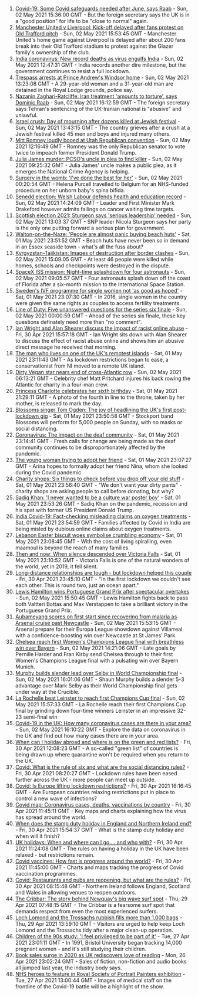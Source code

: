 1. [Covid-19: Some Covid safeguards needed after June, says Raab](https://www.bbc.co.uk/news/uk-56964296) - Sun, 02 May 2021 15:36:00 GMT - But the foreign secretary says the UK is in a "good position" for life to be "close to normal" again.
2. [Manchester United v Liverpool: Kick-off delayed after fans protest on Old Trafford pitch](https://www.bbc.co.uk/sport/football/56960091) - Sun, 02 May 2021 15:53:45 GMT - Manchester United's home game against Liverpool is delayed after about 200 fans break into their Old Trafford stadium to protest against the Glazer family's ownership of the club.
3. [India coronavirus: New record deaths as virus engulfs India](https://www.bbc.co.uk/news/world-asia-india-56961940) - Sun, 02 May 2021 12:47:31 GMT - India records another dire milestone, but the government continues to resist a full lockdown.
4. [Trespass arrests at Prince Andrew's Windsor home](https://www.bbc.co.uk/news/uk-56963548) - Sun, 02 May 2021 13:23:08 GMT - A 29-year-old woman and a 31-year-old man are detained in the Royal Lodge grounds, police say.
5. [Nazanin Zaghari-Ratcliffe: Iran treatment 'amounts to torture', says Dominic Raab](https://www.bbc.co.uk/news/uk-56963590) - Sun, 02 May 2021 16:12:59 GMT - The foreign secretary says Tehran's sentencing of the UK-Iranian national is "abusive" and unlawful.
6. [Israel crush: Day of mourning after dozens killed at Jewish festival](https://www.bbc.co.uk/news/world-middle-east-56961945) - Sun, 02 May 2021 13:43:15 GMT - The country grieves after a crush at a Jewish festival killed 45 men and boys and injured many others.
7. [Mitt Romney loudly booed at Utah Republican convention](https://www.bbc.co.uk/news/world-us-canada-56963053) - Sun, 02 May 2021 12:16:49 GMT - Romney was the only Republican senator to vote twice to impeach former President Donald Trump.
8. [Julia James murder: PCSO's uncle in plea to find killer](https://www.bbc.co.uk/news/uk-england-kent-56962563) - Sun, 02 May 2021 09:25:32 GMT - Julia James' uncle makes a public plea, as it emerges the National Crime Agency is helping.
9. [Surgery in the womb: 'I've done the best for her'](https://www.bbc.co.uk/news/education-56945821) - Sun, 02 May 2021 00:20:54 GMT - Helena Purcell travelled to Belgium for an NHS-funded procedure on her unborn baby's spina bifida.
10. [Senedd election: Welsh Labour defends health and education record](https://www.bbc.co.uk/news/uk-wales-politics-56964893) - Sun, 02 May 2021 14:24:09 GMT - Leader and First Minister Mark Drakeford however admits failings on cancer waiting time targets.
11. [Scottish election 2021: Sturgeon says 'serious leadership' needed](https://www.bbc.co.uk/news/uk-scotland-scotland-politics-56962990) - Sun, 02 May 2021 13:03:37 GMT - SNP leader Nicola Sturgeon says her party is the only one putting forward a serious plan for government.
12. [Walton-on-the-Naze: 'People are almost panic buying beach huts'](https://www.bbc.co.uk/news/uk-england-essex-56901720) - Sat, 01 May 2021 23:51:52 GMT - Beach huts have never been so in demand in an Essex seaside town - what's all the fuss about?
13. [Kyrgyzstan-Tajikistan: Images of destruction after border clashes](https://www.bbc.co.uk/news/world-asia-56963998) - Sun, 02 May 2021 15:09:05 GMT - At least 46 people were killed while homes, schools and checkpoints were destroyed in the dispute.
14. [SpaceX ISS mission: Night-time splashdown for four astronauts](https://www.bbc.co.uk/news/world-56962932) - Sun, 02 May 2021 09:05:57 GMT - Four astronauts splash down off the coast of Florida after a six-month mission to the International Space Station.
15. [Sweden's IVF programme for single women not 'as good as hoped'](https://www.bbc.co.uk/news/world-europe-56859427) - Sat, 01 May 2021 23:07:30 GMT - In 2016, single women in the country were given the same rights as couples to access fertility treatments.
16. [Line of Duty: Five unanswered questions for the series six finale](https://www.bbc.co.uk/news/entertainment-arts-56903634) - Sun, 02 May 2021 00:00:59 GMT - Ahead of the series six finale, these key questions definately need more than "no comment".
17. [Ian Wright and Alan Shearer discuss the impact of racist online abuse](https://www.bbc.co.uk/sport/av/football/56949358) - Fri, 30 Apr 2021 15:57:18 GMT - Ian Wright sits down with Alan Shearer to discuss the effect of racist abuse online and shows him an abusive direct message he received that morning.
18. [The man who lives on one of the UK's remotest islands](https://www.bbc.co.uk/news/uk-northern-ireland-56929674) - Sat, 01 May 2021 23:11:43 GMT - As lockdown restrictions began to ease, a conservationist from NI moved to a remote UK island.
19. [Dirty Vegan star nears end of cross-Atlantic row](https://www.bbc.co.uk/news/uk-wales-56921357) - Sun, 02 May 2021 06:13:21 GMT - Celebrity chef Matt Pritchard injures his back rowing the Atlantic for charity in a four-man crew.
20. [Princess Charlotte celebrates her sixth birthday](https://www.bbc.co.uk/news/uk-56957564) - Sat, 01 May 2021 21:29:11 GMT - A photo of the fourth in line to the throne, taken by her mother, is released to mark the day.
21. [Blossoms singer Tom Ogden: The joy of headlining the UK's first post-lockdown gig](https://www.bbc.co.uk/news/newsbeat-56944509) - Sat, 01 May 2021 23:50:58 GMT - Stockport band Blossoms will perform for 5,000 people on Sunday, with no masks or social distancing.
22. [Coronavirus: The impact on the deaf community](https://www.bbc.co.uk/news/uk-56913227) - Sat, 01 May 2021 23:14:41 GMT - Fresh calls for change are being made as the deaf community continues to be disproportionately affected by the pandemic.
23. [The young woman trying to adopt her friend](https://www.bbc.co.uk/news/world-europe-56919234) - Sat, 01 May 2021 23:07:27 GMT - Arina hopes to formally adopt her friend Nina, whom she looked during the Covid pandemic.
24. [Charity shops: Six things to check before you drop off your old stuff](https://www.bbc.co.uk/news/uk-56842698) - Sat, 01 May 2021 23:56:40 GMT - "We don't want your dirty pants" - charity shops are asking people to call before donating, but why?
25. [Sadiq Khan: 'I never wanted to be a culture war poster boy'](https://www.bbc.co.uk/news/uk-england-london-56866242) - Sat, 01 May 2021 23:53:26 GMT - Sadiq Khan on the pandemic, recession and his spat with former US President Donald Trump.
26. [India Covid-19: Fact-checking misleading claims on oxygen treatments](https://www.bbc.co.uk/news/world-asia-india-56925650) - Sat, 01 May 2021 23:54:59 GMT - Families affected by Covid in India are being misled by dubious online claims about oxygen treatments.
27. [Lebanon Easter biscuit woes symbolise crumbling economy](https://www.bbc.co.uk/news/world-middle-east-56899350) - Sat, 01 May 2021 23:08:45 GMT - With the cost of living spiralling, even maamoul is beyond the reach of many families.
28. [Then and now: When silence descended over Victoria Falls](https://www.bbc.co.uk/news/science-environment-56902340) - Sat, 01 May 2021 23:10:52 GMT - Victoria Falls is one of the natural wonders of the world, yet in 2019, it fell silent.
29. [Long-distance relationships are tough - but lockdown helped this couple](https://www.bbc.co.uk/news/uk-56762942) - Fri, 30 Apr 2021 23:45:10 GMT - "In the first lockdown we couldn't see each other. This is round two, just an ocean apart."
30. [Lewis Hamilton wins Portuguese Grand Prix after spectacular overtakes](https://www.bbc.co.uk/sport/formula1/56964599) - Sun, 02 May 2021 15:50:45 GMT - Lewis Hamilton fights back to pass both Valtteri Bottas and Max Verstappen to take a brilliant victory in the Portuguese Grand Prix.
31. [Aubameyang scores on first start since recovering from malaria as Arsenal cruise past Newcastle](https://www.bbc.co.uk/sport/football/56876297) - Sun, 02 May 2021 15:53:15 GMT - Arsenal prepare for their Europa League showdown against Villarreal with a confidence-boosting win over Newcastle at St James' Park.
32. [Chelsea reach first Women's Champions League final with breathless win over Bayern](https://www.bbc.co.uk/sport/football/56935257) - Sun, 02 May 2021 14:21:06 GMT - Late goals by Pernille Harder and Fran Kirby send Chelsea through to their first Women's Champions League final with a pulsating win over Bayern Munich.
33. [Murphy builds slender lead over Selby in World Championship final](https://www.bbc.co.uk/sport/snooker/56964742) - Sun, 02 May 2021 16:01:06 GMT - Shaun Murphy builds a slender 5-3 advantage over Mark Selby as their World Championship final gets under way at the Crucible.
34. [La Rochelle beat Leinster to reach first Champions Cup final](https://www.bbc.co.uk/sport/rugby-union/56946999) - Sun, 02 May 2021 15:57:33 GMT - La Rochelle reach their first Champions Cup final by grinding down four-time winners Leinster in an impressive 32-23 semi-final win
35. [Covid-19 in the UK: How many coronavirus cases are there in your area?](https://www.bbc.co.uk/news/uk-51768274) - Sun, 02 May 2021 16:10:22 GMT - Explore the data on coronavirus in the UK and find out how many cases there are in your area.
36. [When can I holiday abroad and where is on the green and red lists?](https://www.bbc.co.uk/news/explainers-52544307) - Fri, 30 Apr 2021 12:08:23 GMT - A so-called "green list" of countries is being drawn up where quarantine won't be required when you return to the UK.
37. [Covid: What is the rule of six and what are the social distancing rules?](https://www.bbc.co.uk/news/uk-51506729) - Fri, 30 Apr 2021 08:20:27 GMT - Lockdown rules have been eased further across the UK - more people can meet up outside.
38. [Covid: Is Europe lifting lockdown restrictions?](https://www.bbc.co.uk/news/explainers-53640249) - Fri, 30 Apr 2021 16:16:45 GMT - Are European countries relaxing restrictions put in place to control a new wave of infections?
39. [Covid map: Coronavirus cases, deaths, vaccinations by country](https://www.bbc.co.uk/news/world-51235105) - Fri, 30 Apr 2021 11:45:11 GMT - Key maps and charts explaining how the virus has spread around the world.
40. [When does the stamp duty holiday in England and Northern Ireland end?](https://www.bbc.co.uk/news/business-53319433) - Fri, 30 Apr 2021 15:54:37 GMT - What is the stamp duty holiday and when will it finish?
41. [UK holidays: When and where can I go.... and who with?](https://www.bbc.co.uk/news/explainers-52646738) - Fri, 30 Apr 2021 11:24:08 GMT - The rules on having a holiday in the UK have been relaxed - but restrictions remain.
42. [Covid vaccines: How fast is progress around the world?](https://www.bbc.co.uk/news/world-56237778) - Fri, 30 Apr 2021 11:45:00 GMT - Charts and maps tracking the progress of Covid vaccination programmes.
43. [Covid: Restaurants and pubs are reopening, but what are the rules?](https://www.bbc.co.uk/news/business-52977388) - Fri, 30 Apr 2021 08:15:48 GMT - Northern Ireland follows England, Scotland and Wales in allowing venues to reopen outdoors.
44. [The Cribbar: The story behind Newquay's big wave surf spot](https://www.bbc.co.uk/news/uk-england-cornwall-55954468) - Thu, 29 Apr 2021 07:48:15 GMT - The Cribbar is a fearsome surf spot that demands respect from even the most experienced surfers.
45. [Loch Lomond and the Trossachs rubbish fills more than 1,000 bags](https://www.bbc.co.uk/news/uk-scotland-56929665) - Thu, 29 Apr 2021 13:59:10 GMT - Visitors are urged to help keep Loch Lomond and the Trossachs tidy after a major clean-up operation.
46. [Children of the 90s study: 'I feel privileged to be part of it'](https://www.bbc.co.uk/news/uk-56901164) - Tue, 27 Apr 2021 23:01:11 GMT - In 1991, Bristol University began tracking 14,000 pregnant women - and it's still studying their children.
47. [Book sales surge in 2020 as UK rediscovers love of reading](https://www.bbc.co.uk/news/business-56893246) - Mon, 26 Apr 2021 23:02:24 GMT - Sales of fiction, non-fiction and audio books all jumped last year, the industry body says.
48. [NHS heroes to feature in Royal Society of Portrait Painters exhibition](https://www.bbc.co.uk/news/entertainment-arts-56900644) - Tue, 27 Apr 2021 13:00:44 GMT - Images of medical staff on the frontline of the Covid-19 battle will be a highlight of the show.
